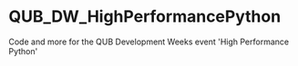 # QUB_DW_HighPerformancePython
Code and more for the QUB Development Weeks event 'High Performance Python'
